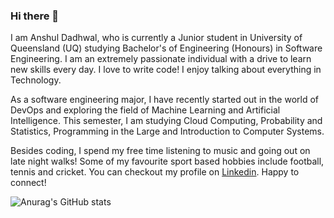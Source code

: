 ### Hi there 👋

I am Anshul Dadhwal, who is currently a Junior student in University of Queensland (UQ) studying Bachelor's of Engineering (Honours) in Software Engineering. I am an extremely passionate individual with a drive to learn new skills every day. I love to write code! I enjoy talking about everything in Technology. 

As a software engineering major, I have recently started out in the world of DevOps and exploring the field of Machine Learning and Artificial Intelligence. This semester, I am studying Cloud Computing, Probability and Statistics, Programming in the Large and Introduction to Computer Systems.

Besides coding, I spend my free time listening to music and going out on late night walks! Some of my favourite sport based hobbies include football, tennis and cricket.
You can checkout my profile on [Linkedin](https://www.linkedin.com/in/anshul-dadhwal-8b7271226/).  Happy to connect!

![Anurag's GitHub stats](https://github-readme-stats.vercel.app/api?username=AnshulDadhwal&show_icons=true&theme=radical)
